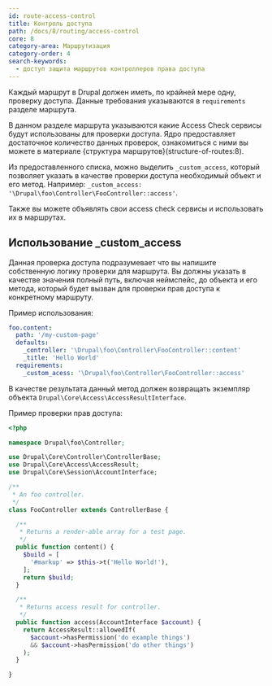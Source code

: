 ```yaml
---
id: route-access-control
title: Контроль доступа
path: /docs/8/routing/access-control
core: 8
category-area: Маршрутизация
category-order: 4
search-keywords:
  - доступ защита маршрутов контроллеров права доступа
---
```


Каждый маршрут в Drupal должен иметь, по крайней мере одну, проверку доступа. Данные требования указываются в `requirements` разделе маршрута.

В данном разделе маршрута указываются какие Access Check сервисы будут использованы для проверки доступа. Ядро предоставляет достаточное количество данных проверок, ознакомиться с  ними вы можете в материале {структура маршрутов}(structure-of-routes:8).

Из предоставленного списка, можно выделить `_custom_access`, который позволяет указать в качестве проверки доступа необходимый объект и его метод. Например: `_custom_access: '\Drupal\foo\Controller\FooController::access'`.

Также вы можете объявлять свои access check сервисы и использовать их в маршрутах.

## Использование _custom_access

Данная проверка доступа подразумевает что вы напишите собственную логику проверки для маршрута. Вы должны указать в качестве значения полный путь, включая неймспейс, до объекта и его метода, который будет вызван для проверки прав доступа к конкретному маршруту.

Пример использования:

```yaml
foo.content:
  path: '/my-custom-page' 
  defaults: 
    _controller: '\Drupal\foo\Controller\FooController::content' 
    _title: 'Hello World'
  requirements: 
    _custom_acess: '\Drupal\foo\Controller\FooController::access' 
```

В качестве результата данный метод должен возвращать экземпляр объекта `Drupal\Core\Access\AccessResultInterface`.

Пример проверки прав доступа:

```php
<?php

namespace Drupal\foo\Controller;

use Drupal\Core\Controller\ControllerBase;
use Drupal\Core\Access\AccessResult;
use Drupal\Core\Session\AccountInterface;

/**
 * An foo controller.
 */
class FooController extends ControllerBase {

  /**
   * Returns a render-able array for a test page.
   */
  public function content() {
    $build = [
      '#markup' => $this->t('Hello World!'),
    ];
    return $build;
  }

  /**
   * Returns access result for controller.
   */
  public function access(AccountInterface $account) {
    return AccessResult::allowedIf(
      $account->hasPermission('do example things')
      && $account->hasPermission('do other things')
    );
  }

}
```
